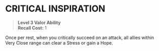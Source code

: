 # CRITICAL INSPIRATION

> **Level 3 Valor Ability**  
> **Recall Cost:** 1

Once per rest, when you critically succeed on an attack, all allies within Very Close range can clear a Stress or gain a Hope.